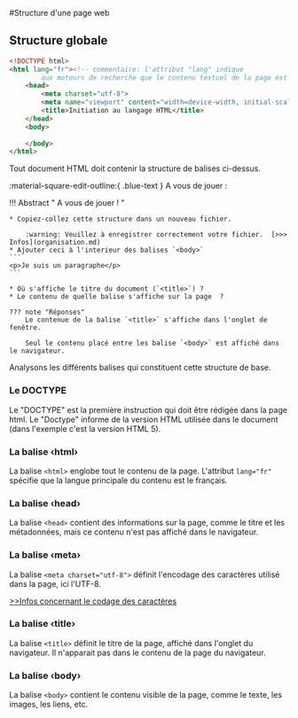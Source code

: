 #Structure d'une page web

## Structure globale <a name="base"></a>

``` html 
<!DOCTYPE html>
<html lang="fr"><!-- commentaire: l'attribut "lang" indique 
        aux moteurs de recherche que le contenu textuel de la page est en français -->
	<head>
		<meta charset="utf-8">
		<meta name="viewport" content="width=device-width, initial-scale=1.0">
		<title>Initiation au langage HTML</title>
	</head>
	<body>
		
	</body>
</html>
```
Tout document HTML doit contenir la structure de balises ci-dessus. 


:material-square-edit-outline:{ .blue-text } A vous de jouer :


!!! Abstract " A vous de jouer ! "

    * Copiez-collez cette structure dans un nouveau fichier.

		:warning: Veuillez à enregistrer correctement votre fichier.  [>>> Infos](organisation.md)
	* Ajouter ceci à l'interieur des balises `<body>`
	```
	<p>Je suis un paragraphe</p>
	```

	* Où s'affiche le titre du document (`<title>`) ? 
	* Le contenu de quelle balise s'affiche sur la page  ?

	??? note "Réponses"
		Le contenue de la balise `<title>` s'affiche dans l'onglet de fenêtre. 
		
		Seul le contenu placé entre les balise `<body>` est affiché dans le navigateur.


Analysons les différents balises qui constituent cette structure de base.

### Le DOCTYPE
Le "DOCTYPE" est la première instruction qui doit être rédigée dans la page html.
Le "Doctype" informe de la version HTML utilisée dans le document (dans l'exemple c'est la version HTML 5).

### La balise  &lsaquo;html&rsaquo;
La balise `<html>` englobe tout le contenu de la page. L'attribut  `lang="fr"` spécifie que la langue principale du contenu est le français.

### La balise  &lsaquo;head&rsaquo;

La balise `<head>` contient des informations sur la page, comme le titre et les métadonnées, mais ce contenu n'est pas affiché dans le navigateur.

### La balise &lsaquo;meta&rsaquo;
La balise `<meta charset="utf-8">` définit l'encodage des caractères utilisé dans la page, ici l'UTF-8.

[>>Infos concernant le codage des caractères](codage.md)

### La balise &lsaquo;title&rsaquo;
La balise `<title>` définit le titre de la page, affiché dans l'onglet du navigateur.  Il n'apparait pas dans le contenu de la page du navigateur.

### La balise &lsaquo;body&rsaquo;
La balise `<body>` contient  le contenu visible de la page, comme le texte, les images, les liens, etc.


